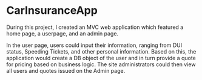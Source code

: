# CarInsuranceApp
 
During this project, I created an MVC web application which featured a home page, a userpage, and an admin page.

In the user page, users could input their information, ranging from DUI status, Speeding Tickets, and other personal information. Based on this, the application would create a DB object of the user and in turn provide a quote for pricing based on business logic. The site administrators could then view all users and quotes issued on the Admin page.
